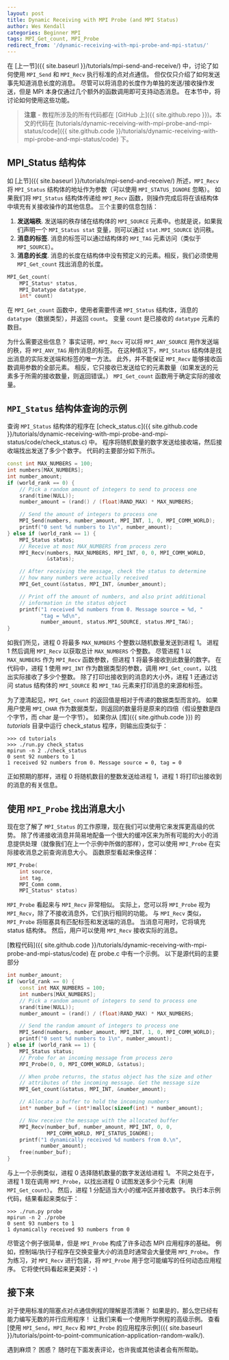 ```yaml
---
layout: post
title: Dynamic Receiving with MPI Probe (and MPI Status)
author: Wes Kendall
categories: Beginner MPI
tags: MPI_Get_count, MPI_Probe
redirect_from: '/dynamic-receiving-with-mpi-probe-and-mpi-status/'
---
```


在 [上一节]({{ site.baseurl }}/tutorials/mpi-send-and-receive/) 中，讨论了如何使用 `MPI_Send` 和 `MPI_Recv` 执行标准的点对点通信。
但仅仅只介绍了如何发送事先知道消息长度的消息。
尽管可以将消息的长度作为单独的发送/接收操作发送，但是 MPI 本身仅通过几个额外的函数调用即可支持动态消息。
在本节中，将讨论如何使用这些功能。

> **注意** - 教程所涉及的所有代码都在 [GitHub 上]({{ site.github.repo }})。本文的代码在 [tutorials/dynamic-receiving-with-mpi-probe-and-mpi-status/code]({{ site.github.code }}/tutorials/dynamic-receiving-with-mpi-probe-and-mpi-status/code) 下。

## MPI_Status 结构体

如 [上节]({{ site.baseurl }}/tutorials/mpi-send-and-receive/) 所述，`MPI_Recv` 将 `MPI_Status` 结构体的地址作为参数（可以使用 `MPI_STATUS_IGNORE` 忽略）。
如果我们将 `MPI_Status` 结构体传递给 `MPI_Recv` 函数，则操作完成后将在该结构体中填充有关接收操作的其他信息。
三个主要的信息包括：

1. **发送端秩**. 发送端的秩存储在结构体的 `MPI_SOURCE` 元素中。也就是说，如果我们声明一个 `MPI_Status stat` 变量，则可以通过 `stat.MPI_SOURCE` 访问秩。
2. **消息的标签**. 消息的标签可以通过结构体的 `MPI_TAG` 元素访问（类似于 `MPI_SOURCE`）。
3. **消息的长度**. 消息的长度在结构体中没有预定义的元素。相反，我们必须使用 `MPI_Get_count` 找出消息的长度。

```cpp
MPI_Get_count(
    MPI_Status* status,
    MPI_Datatype datatype,
    int* count)
```

在 `MPI_Get_count` 函数中，使用者需要传递 `MPI_Status` 结构体，消息的 `datatype`（数据类型），并返回 `count`。
变量 `count` 是已接收的 `datatype` 元素的数目。

为什么需要这些信息？
事实证明，`MPI_Recv` 可以将 `MPI_ANY_SOURCE` 用作发送端的秩，将 `MPI_ANY_TAG` 用作消息的标签。
在这种情况下，`MPI_Status` 结构体是找出消息的实际发送端和标签的唯一方法。
此外，并不能保证 `MPI_Recv` 能够接收函数调用参数的全部元素。
相反，它只接收已发送给它的元素数量（如果发送的元素多于所需的接收数量，则返回错误。）
`MPI_Get_count` 函数用于确定实际的接收量。

## `MPI_Status` 结构体查询的示例

查询 `MPI_Status` 结构体的程序在 [check_status.c]({{ site.github.code }}/tutorials/dynamic-receiving-with-mpi-probe-and-mpi-status/code/check_status.c) 中。
程序将随机数量的数字发送给接收端，然后接收端找出发送了多少个数字。
代码的主要部分如下所示。

```cpp
const int MAX_NUMBERS = 100;
int numbers[MAX_NUMBERS];
int number_amount;
if (world_rank == 0) {
    // Pick a random amount of integers to send to process one
    srand(time(NULL));
    number_amount = (rand() / (float)RAND_MAX) * MAX_NUMBERS;

    // Send the amount of integers to process one
    MPI_Send(numbers, number_amount, MPI_INT, 1, 0, MPI_COMM_WORLD);
    printf("0 sent %d numbers to 1\n", number_amount);
} else if (world_rank == 1) {
    MPI_Status status;
    // Receive at most MAX_NUMBERS from process zero
    MPI_Recv(numbers, MAX_NUMBERS, MPI_INT, 0, 0, MPI_COMM_WORLD,
             &status);

    // After receiving the message, check the status to determine
    // how many numbers were actually received
    MPI_Get_count(&status, MPI_INT, &number_amount);

    // Print off the amount of numbers, and also print additional
    // information in the status object
    printf("1 received %d numbers from 0. Message source = %d, "
           "tag = %d\n",
           number_amount, status.MPI_SOURCE, status.MPI_TAG);
}
```

如我们所见，进程 0 将最多 `MAX_NUMBERS` 个整数以随机数量发送到进程 1。
进程 1 然后调用 `MPI_Recv` 以获取总计 `MAX_NUMBERS` 个整数。
尽管进程 1 以 `MAX_NUMBERS` 作为 `MPI_Recv` 函数参数，但进程 1 将最多接收到此数量的数字。
在代码中，进程 1 使用 `MPI_INT` 作为数据类型的参数，调用 `MPI_Get_count`，以找出实际接收了多少个整数。
除了打印出接收到的消息的大小外，进程 1 还通过访问 status 结构体的 `MPI_SOURCE` 和 `MPI_TAG` 元素来打印消息的来源和标签。

为了澄清起见，`MPI_Get_count` 的返回值是相对于传递的数据类型而言的。
如果用户使用 `MPI_CHAR` 作为数据类型，则返回的数量将是原来的四倍（假设整数是四个字节，而 char 是一个字节）。
如果你从 [库]({{ site.github.code }}) 的 *tutorials* 目录中运行 check_status 程序，则输出应类似于：

```
>>> cd tutorials
>>> ./run.py check_status
mpirun -n 2 ./check_status
0 sent 92 numbers to 1
1 received 92 numbers from 0. Message source = 0, tag = 0
```

正如预期的那样，进程 0 将随机数目的整数发送给进程 1，进程 1 将打印出接收到的消息的有关信息。

## 使用 `MPI_Probe` 找出消息大小

现在您了解了 `MPI_Status` 的工作原理，现在我们可以使用它来发挥更高级的优势。
除了传递接收消息并简易地配备一个很大的缓冲区来为所有可能的大小的消息提供处理（就像我们在上一个示例中所做的那样），您可以使用 `MPI_Probe` 在实际接收消息之前查询消息大小。
函数原型看起来像这样：

```cpp
MPI_Probe(
    int source,
    int tag,
    MPI_Comm comm,
    MPI_Status* status)
```

`MPI_Probe` 看起来与 `MPI_Recv` 非常相似。
实际上，您可以将 `MPI_Probe` 视为 `MPI_Recv`，除了不接收消息外，它们执行相同的功能。
与 `MPI_Recv` 类似，`MPI_Probe` 将阻塞具有匹配标签和发送端的消息。
当消息可用时，它将填充 status 结构体。
然后，用户可以使用 `MPI_Recv` 接收实际的消息。

[教程代码]({{ site.github.code }}/tutorials/dynamic-receiving-with-mpi-probe-and-mpi-status/code) 在 probe.c 中有一个示例。
以下是源代码的主要部分

```cpp
int number_amount;
if (world_rank == 0) {
    const int MAX_NUMBERS = 100;
    int numbers[MAX_NUMBERS];
    // Pick a random amount of integers to send to process one
    srand(time(NULL));
    number_amount = (rand() / (float)RAND_MAX) * MAX_NUMBERS;

    // Send the random amount of integers to process one
    MPI_Send(numbers, number_amount, MPI_INT, 1, 0, MPI_COMM_WORLD);
    printf("0 sent %d numbers to 1\n", number_amount);
} else if (world_rank == 1) {
    MPI_Status status;
    // Probe for an incoming message from process zero
    MPI_Probe(0, 0, MPI_COMM_WORLD, &status);

    // When probe returns, the status object has the size and other
    // attributes of the incoming message. Get the message size
    MPI_Get_count(&status, MPI_INT, &number_amount);

    // Allocate a buffer to hold the incoming numbers
    int* number_buf = (int*)malloc(sizeof(int) * number_amount);

    // Now receive the message with the allocated buffer
    MPI_Recv(number_buf, number_amount, MPI_INT, 0, 0,
             MPI_COMM_WORLD, MPI_STATUS_IGNORE);
    printf("1 dynamically received %d numbers from 0.\n",
           number_amount);
    free(number_buf);
}
```

与上一个示例类似，进程 0 选择随机数量的数字发送给进程 1。
不同之处在于，进程 1 现在调用 `MPI_Probe`，以找出进程 0 试图发送多少个元素（利用 `MPI_Get_count`）。
然后，进程 1 分配适当大小的缓冲区并接收数字。
执行本示例代码，结果看起来类似于：

```
>>> ./run.py probe
mpirun -n 2 ./probe
0 sent 93 numbers to 1
1 dynamically received 93 numbers from 0
```

尽管这个例子很简单，但是 `MPI_Probe` 构成了许多动态 MPI 应用程序的基础。
例如，控制端/执行子程序在交换变量大小的消息时通常会大量使用 `MPI_Probe`。
作为练习，对 `MPI_Recv` 进行包装，将 `MPI_Probe` 用于您可能编写的任何动态应用程序。
它将使代码看起来更美好：-)

## 接下来

对于使用标准的阻塞点对点通信例程的理解是否清晰？
如果是的，那么您已经有能力编写无数的并行应用程序！
让我们来看一个使用所学例程的高级示例。
查看 [使用 `MPI_Send`，`MPI_Recv` 和 `MPI_Probe` 的应用程序示例]({{ site.baseurl }}/tutorials/point-to-point-communication-application-random-walk/).

遇到麻烦？ 困惑？
随时在下面发表评论，也许我或其他读者会有所帮助。
